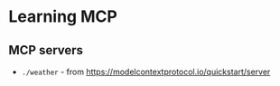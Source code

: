 # Learning MCP

## MCP servers

* `./weather` - from https://modelcontextprotocol.io/quickstart/server
